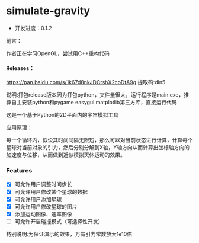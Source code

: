 # simulate-gravity
- 开发进度：0.1.2

前言：

作者正在学习OpenGL，尝试用C++重构代码

#### Releases：

https://pan.baidu.com/s/1k67d8nkJDCrshX2coDtA9g 提取码:dln5

说明:打包release版本因为打包python，文件量很大，运行程序是main.exe，推荐自主安装python和pygame easygui matplotlib第三方库，直接运行代码



这是一个基于Python的2D平面内的宇宙模拟工具

应用原理：

每一个循环内，假设其时间间隔无限短，那么可以对当前状态进行计算，计算每个星球对当前对象的引力，然后分别分解到X轴，Y轴方向从而计算出坐标轴方向的加速度与位移，从而做到近似模拟天体运动的效果。

### Features

- [x] 可允许用户调整时间步长
- [x] 可允许用户修改某个星球的数据
- [x] 可允许用户添加星球
- [x] 可允许用户修改星球的图片
- [x] 添加运动图像、速率图像
- [ ] 可允许开启碰撞模式（可选择性开发）

特别说明:为保证演示的效果，万有引力常数放大1e10倍
